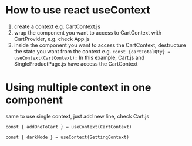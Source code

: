 # How to use react useContext
1. create a context e.g. CartContext.js  
2. wrap the component you want to access to CartContext with CartProvider, e.g. check App.js 
3. inside the component you want to access the CartContext, destructure the state you want from the context e.g. `const {cartTotalQty} =  useContext(CartContext);` In this example, Cart.js and SingleProductPage.js have access the CartContext


# Using multiple context in one component
same to use single context, just add new line, check Cart.js

`const { addOneToCart } = useContext(CartContext)`  

`const { darkMode } = useContext(SettingContext)`

